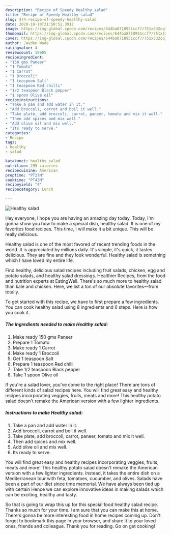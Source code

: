```yaml
---
description: "Recipe of Speedy Healthy salad"
title: "Recipe of Speedy Healthy salad"
slug: 474-recipe-of-speedy-healthy-salad
date: 2020-10-10T21:50:51.391Z
image: https://img-global.cpcdn.com/recipes/644ba8718951ccf7/751x532cq70/healthy-salad-recipe-main-photo.jpg
thumbnail: https://img-global.cpcdn.com/recipes/644ba8718951ccf7/751x532cq70/healthy-salad-recipe-main-photo.jpg
cover: https://img-global.cpcdn.com/recipes/644ba8718951ccf7/751x532cq70/healthy-salad-recipe-main-photo.jpg
author: Jayden Wade
ratingvalue: 4
reviewcount: 10905
recipeingredient:
- "150 gms Paneer"
- "1 Tomato"
- "1 Carrot"
- "1 Broccoli"
- "1 teaspoon Salt"
- "1 teaspoon Red chilli"
- "1/2 teaspoon Black pepper"
- "1 spoon Olive oil"
recipeinstructions:
- "Take a pan and add water in it."
- "Add broccoli, carrot and boil it well."
- "Take plate, add broccoli, carrot, paneer, tomato and mix it well."
- "Then add spices and mix well."
- "Add olive oil and mix well."
- "Its ready to serve."
categories:
- Recipe
tags:
- healthy
- salad

katakunci: healthy salad 
nutrition: 295 calories
recipecuisine: American
preptime: "PT27M"
cooktime: "PT43M"
recipeyield: "4"
recipecategory: Lunch

---
```



![Healthy salad](https://img-global.cpcdn.com/recipes/644ba8718951ccf7/751x532cq70/healthy-salad-recipe-main-photo.jpg)

Hey everyone, I hope you are having an amazing day today. Today, I'm gonna show you how to make a special dish, healthy salad. It is one of my favorites food recipes. This time, I will make it a bit unique. This will be really delicious.

Healthy salad is one of the most favored of recent trending foods in the world. It is appreciated by millions daily. It's simple, it's quick, it tastes delicious. They are fine and they look wonderful. Healthy salad is something which I have loved my entire life.

Find healthy, delicious salad recipes including fruit salads, chicken, egg and potato salads, and healthy salad dressings. Healthier Recipes, from the food and nutrition experts at EatingWell. There&#39;s so much more to healthy salad than kale and chicken. Here, we list a ton of our absolute favorites—from totally.


To get started with this recipe, we have to first prepare a few ingredients. You can cook healthy salad using 8 ingredients and 6 steps. Here is how you cook it.

<!--inarticleads1-->

##### The ingredients needed to make Healthy salad:

1. Make ready 150 gms Paneer
1. Prepare 1 Tomato
1. Make ready 1 Carrot
1. Make ready 1 Broccoli
1. Get 1 teaspoon Salt
1. Prepare 1 teaspoon Red chilli
1. Take 1/2 teaspoon Black pepper
1. Take 1 spoon Olive oil


If you&#39;re a salad lover, you&#39;ve come to the right place! There are tons of different kinds of salad recipes here. You will find great easy and healthy recipes incorporating veggies, fruits, meats and more! This healthy potato salad doesn&#39;t remake the American version with a few lighter ingredients. 

<!--inarticleads2-->

##### Instructions to make Healthy salad:

1. Take a pan and add water in it.
1. Add broccoli, carrot and boil it well.
1. Take plate, add broccoli, carrot, paneer, tomato and mix it well.
1. Then add spices and mix well.
1. Add olive oil and mix well.
1. Its ready to serve.


You will find great easy and healthy recipes incorporating veggies, fruits, meats and more! This healthy potato salad doesn&#39;t remake the American version with a few lighter ingredients. Instead, it takes the entire dish on a Mediterranean tour with feta, tomatoes, cucumber, and olives. Salads have been a part of our diet since time memorial. We have always been tied up with certain Hence we can explore innovative ideas in making salads which can be exciting, healthy and tasty. 

So that is going to wrap this up for this special food healthy salad recipe. Thanks so much for your time. I am sure that you can make this at home. There's gonna be more interesting food in home recipes coming up. Don't forget to bookmark this page in your browser, and share it to your loved ones, friends and colleague. Thank you for reading. Go on get cooking!
